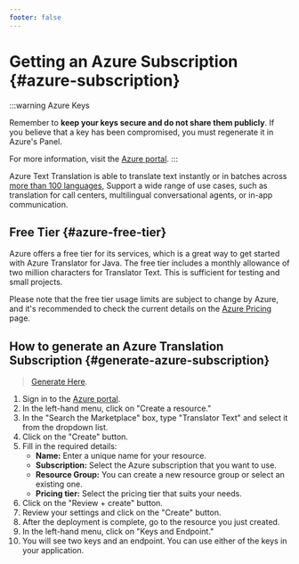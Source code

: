 ```yaml
---
footer: false
---
```


# Getting an Azure Subscription {#azure-subscription}

:::warning Azure Keys

Remember to **keep your keys secure and do not share them publicly**. If you believe that a key has been compromised, you must regenerate it in Azure's Panel.

For more information, visit the [Azure portal](https://portal.azure.com/).
  :::

Azure Text Translation is able to translate text instantly or in batches across [more than 100 languages](https://go.microsoft.com/fwlink/?linkid=2216841),
Support a wide range of use cases, such as translation for call centers,
multilingual conversational agents,
or in-app communication.

## Free Tier {#azure-free-tier}

Azure offers a free tier for its services, which is a great way to get started with Azure Translator for Java.
The free tier includes a monthly allowance of two million characters for Translator Text. This is sufficient for testing and small projects.

Please note that the free tier usage limits are subject to change by Azure, and it's recommended to check the current details on the [Azure Pricing](https://azure.microsoft.com/en-us/pricing/details/cognitive-services/translator/) page.

## How to generate an Azure Translation Subscription {#generate-azure-subscription}

> [Generate Here](https://portal.azure.com/#view/Microsoft_Azure_ProjectOxford/CognitiveServicesHub/~/TextTranslation).

1. Sign in to the [Azure portal](https://portal.azure.com/).
2. In the left-hand menu, click on "Create a resource."
3. In the "Search the Marketplace" box, type "Translator Text" and select it from the dropdown list.
4. Click on the "Create" button.
5. Fill in the required details:
   * **Name:** Enter a unique name for your resource.
   * **Subscription:** Select the Azure subscription that you want to use.
   * **Resource Group:** You can create a new resource group or select an existing one.
   * **Pricing tier:** Select the pricing tier that suits your needs.
6. Click on the "Review + create" button.
7. Review your settings and click on the "Create" button.
8. After the deployment is complete, go to the resource you just created.
9. In the left-hand menu, click on "Keys and Endpoint."
10. You will see two keys and an endpoint. You can use either of the keys in your application.
